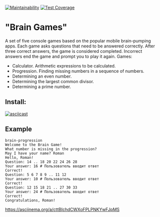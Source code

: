 [![Maintainability](https://api.codeclimate.com/v1/badges/eb6cd1d0940501860d0d/maintainability)](https://codeclimate.com/github/Laim0N/frontend-project-44/maintainability)
[![Test Coverage](https://api.codeclimate.com/v1/badges/eb6cd1d0940501860d0d/test_coverage)](https://codeclimate.com/github/Laim0N/frontend-project-44/test_coverage) 

# "Brain Games" 
A set of five console games based on the popular mobile brain-pumping apps. Each game asks questions that need to be answered correctly. After three correct answers, the game is considered completed. Incorrect answers end the game and prompt you to play it again. Games:
* Calculator. Arithmetic expressions to be calculated.
* Progression. Finding missing numbers in a sequence of numbers.
* Determining an even number.
* Determining the largest common divisor.
* Determining a prime number.



## **Install**:
[![asciicast](https://asciinema.org/a/579718.png)](https://asciinema.org/a/579718)

## **Example**
```
brain-progression
Welcome to the Brain Game!
What number is missing in the progression?
May I have your name? Roman
Hello, Roman!
Question: 14 .. 18 20 22 24 26 28
Your answer: 16 # Пользователь вводит ответ
Correct!
Question: 5 6 7 8 9 .. 11 12
Your answer: 10 # Пользователь вводит ответ
Correct!
Question: 12 15 18 21 .. 27 30 33
Your answer: 24 # Пользователь вводит ответ
Correct!
Congratulations, Roman!
```
https://asciinema.org/a/cttBIchdCWXoFPLPNKYwFJpMS


